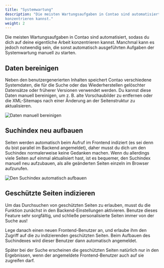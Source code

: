 ```yaml
---
title: "Systemwartung"
description: "Die meisten Wartungsaufgaben in Contao sind automatisiert, sodass du dich auf deine eigentliche Arbeit 
konzentrieren kannst."
weight: 2
---
```


Die meisten Wartungsaufgaben in Contao sind automatisiert, sodass du dich auf deine eigentliche Arbeit konzentrieren 
kannst. Manchmal kann es jedoch notwendig sein, die sonst automatisch ausgeführten Aufgaben der Systemwartung manuell 
zu starten.

## Daten bereinigen

Neben den benutzergenerierten Inhalten speichert Contao verschiedene Systemdaten, die für die Suche oder das 
Wiederherstellen gelöschter Datensätze oder früherer Versionen verwendet werden. Du kannst diese Daten manuell 
bereinigen, um z. B. alte Vorschaubilder zu entfernen oder die XML-Sitemaps nach einer Änderung an der Seitenstruktur 
zu aktualisieren.

![Daten manuell bereinigen](/system/images/de/daten-manuell-bereinigen.png)


## Suchindex neu aufbauen

Seiten werden automatisch beim Aufruf im Frontend indiziert (es sei denn du bist parallel im Backend angemeldet), daher 
musst du dich um den Suchindex normalerweise keine Gedanken machen. Wenn du allerdings viele Seiten auf einmal 
aktualisiert hast, ist es bequemer, den Suchindex manuell neu aufzubauen, als alle geänderten Seiten einzeln im Browser 
aufzurufen.

![Den Suchindex automatisch aufbauen](/system/images/de/den-suchindex-automatisch-aufbauen.png)


## Geschützte Seiten indizieren

Um das Durchsuchen von geschützten Seiten zu erlauben, musst du die Funktion zunächst in den Backend-Einstellungen 
aktivieren. Benutze dieses Feature sehr sorgfältig, und schließe personalisierte Seiten immer von der Suche aus!

Lege danach einen neuen Frontend-Benutzer an, und erlaube ihm den Zugriff auf die zu indizierenden geschützten Seiten. 
Beim Aufbauen des Suchindexes wird dieser Benutzer dann automatisch angemeldet.

Später bei der Suche erscheinen die geschützten Seiten natürlich nur in den Ergebnissen, wenn der angemeldete 
Frontend-Benutzer auch auf sie zugreifen darf.
